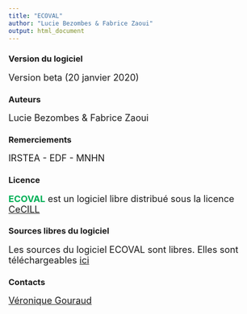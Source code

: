 ```yaml
---
title: "ECOVAL"
author: "Lucie Bezombes & Fabrice Zaoui"
output: html_document
---
```



### **Version du logiciel**
<font size="4">Version beta (20 janvier 2020)</font>

### **Auteurs**
<font size="4">Lucie Bezombes & Fabrice Zaoui</font>

### **Remerciements**
<font size="4">
    IRSTEA - EDF - MNHN
</font>

### **Licence**
<font size="4"><span style="color:#00B057">**ECOVAL**</span> est un logiciel libre distribué sous la licence <a href="http://cecill.info/licences/Licence_CeCILL_V2.1-fr.html" target="_blank">CeCILL</a></font>

### **Sources libres du logiciel**
<font size="4">Les sources du logiciel ECOVAL sont libres. Elles sont téléchargeables <a href="https://github.com/fzao/ECOVAL" target="_blank">ici</a></font>

### **Contacts**
<font size="4"><a href="mailto:veronique.gouraud@edf.fr" target="_blank">Véronique Gouraud</a></font>
